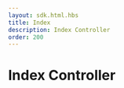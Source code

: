 ```yaml
---
layout: sdk.html.hbs
title: Index
description: Index Controller
order: 200
---
```


# Index Controller
